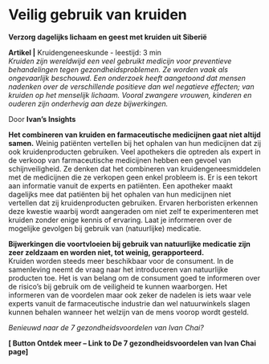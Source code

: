 # Veilig gebruik van kruiden

**Verzorg dagelijks lichaam en geest met kruiden uit Siberië**

**Artikel |** Kruidengeneeskunde - leestijd: 3 min <br>
_Kruiden zijn wereldwijd een veel gebruikt medicijn voor preventieve behandelingen tegen gezondheidsproblemen. Ze worden vaak als ongevaarlijk beschouwd. Een onderzoek heeft aangetoond dat mensen nadenken over de verschillende positieve dan wel negatieve effecten; van kruiden op het menselijk lichaam. Vooral zwangere vrouwen, kinderen en ouderen zijn onderhevig aan deze bijwerkingen._

Door **Ivan’s Insights**

**Het combineren van kruiden en farmaceutische medicijnen gaat niet altijd samen.**
Weinig patiënten vertellen bij het ophalen van hun medicijnen dat zij ook kruidenproducten gebruiken. Veel apothekers die optreden als expert in de verkoop van farmaceutische medicijnen hebben een gevoel van schijnveiligheid. Ze denken dat het combineren van kruidengeneesmiddelen met de medicijnen die ze verkopen geen enkel probleem is. Er is een tekort aan informatie vanuit de experts en patiënten. Een apotheker maakt dagelijks mee dat patiënten bij het ophalen van hun medicijnen niet vertellen dat zij kruidenproducten gebruiken. Ervaren herboristen erkennen deze kwestie waarbij wordt aangeraden om niet zelf te experimenteren met kruiden zonder enige kennis of ervaring. Laat je informeren over de mogelijke gevolgen bij gebruik van (natuurlijke) medicatie.

**Bijwerkingen die voortvloeien bij gebruik van natuurlijke medicatie zijn zeer zeldzaam en worden niet, tot weinig, gerapporteerd.** <br> Kruiden worden steeds meer beschikbaar voor de consument. In de samenleving neemt de vraag naar het introduceren van natuurlijke producten toe. Het is van belang om de consument goed te informeren over de risico’s bij gebruik om de veiligheid te kunnen waarborgen. Het informeren van de voordelen maar ook zeker de nadelen is iets waar vele experts vanuit de farmaceutische industrie dan wel natuurwinkels slagen kunnen behalen wanneer het welzijn van de mens voorop wordt gesteld. 


_Benieuwd naar de 7 gezondheidsvoordelen van Ivan Chai?_

**[ Button Ontdek meer – Link to De 7 gezondheidsvoordelen van Ivan Chai page]**
